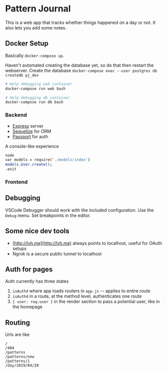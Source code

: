 # Pattern Journal

This is a web app that tracks whether things happened on a day or not.
It also lets you add some notes.

## Docker Setup

Basically `docker-compose up`.

Haven't automated creating the database yet, so do that then restart the webserver.
Create the database `docker-compose exec --user postgres db createdb pj_dev`

```bash
# Help debugging web container
docker-compose run web bash

# Help debugging db container
docker-compose run db bash

```

### Backend

- [Express](https://expressjs.com/en/guide/routing.html) server
- [Sequelize](https://sequelize.org/master/manual/getting-started.html) for ORM
- [Passport](http://www.passportjs.org/packages/passport-google-oauth/) for auth

A console-like experience

```bash
node
var models = require('./models/index')
models.User.create();
.exit
```

### Frontend

## Debugging

VSCode Debugger should work with the included configuration.
Use the `Debug` menu. Set breakpoints in the editor.

## Some nice dev tools

- [http://lvh.me](http://lvh.me) always points to localhost, useful for OAuth setups
- Ngrok is a secure public tunnel to localhost


## Auth for pages

Auth currently has three states

1. `isAuthd` where app loads routers in `app.js` -- applies to entire route
2. `isAuthd` in a route, at the method level, authenticates one route
3. `{ user: req.user }` in the render section to pass a potential user, like in the homepage

## Routing

Urls are like

```
/
/404
/patterns
/patterns/new
/patterns/1
/day/2019/04/20
```